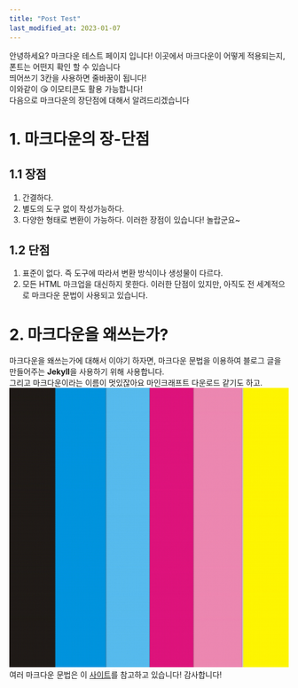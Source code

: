```yaml
---
title: "Post Test"
last_modified_at: 2023-01-07
---
```

안녕하세요? 마크다운 테스트 페이지 입니다! 이곳에서 마크다운이 어떻게 적용되는지, 폰트는 어떤지 확인 할 수 있습니다  
띄어쓰기 3칸을 사용하면 줄바꿈이 됩니다!   
이와같이 😘 이모티콘도 활용 가능합니다!<br/>
다음으로 마크다운의 장단점에 대해서 알려드리겠습니다
# 1. 마크다운의 장-단점

## 1.1 장점
  1. 간결하다.
  2. 별도의 도구 없이 작성가능하다.
  3. 다양한 형태로 변환이 가능하다.
이러한 장점이 있습니다! 놀랍군요~
## 1.2 단점
  1. 표준이 없다. 즉 도구에 따라서 변환 방식이나 생성물이 다르다.
  2. 모든 HTML 마크업을 대신하지 못한다.
이러한 단점이 있지만, 아직도 전 세계적으로 마크다운 문법이 사용되고 있습니다.
# 2. 마크다운을 왜쓰는가?
마크다운을 왜쓰는가에 대해서 이야기 하자면, 마크다운 문법을 이용하여 블로그 글을 만들어주는 **Jekyll**을 사용하기 위해 사용합니다.    
그리고 마크다운이라는 이름이 멋있잖아요 마인크래프트 다운로드 같기도 하고.  
![Alt text](/images/profile.png "프로필 사진")  
여러 마크다운 문법은 이 [사이트](https://gist.github.com/ihoneymon/652be052a0727ad59601)를 참고하고 있습니다! 감사합니다!  
